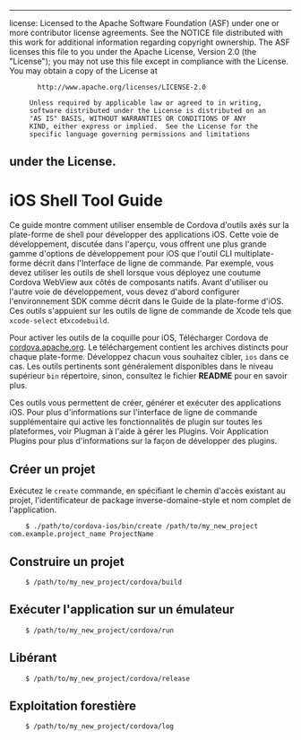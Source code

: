 * * *

license: Licensed to the Apache Software Foundation (ASF) under one or more contributor license agreements. See the NOTICE file distributed with this work for additional information regarding copyright ownership. The ASF licenses this file to you under the Apache License, Version 2.0 (the "License"); you may not use this file except in compliance with the License. You may obtain a copy of the License at

           http://www.apache.org/licenses/LICENSE-2.0
    
         Unless required by applicable law or agreed to in writing,
         software distributed under the License is distributed on an
         "AS IS" BASIS, WITHOUT WARRANTIES OR CONDITIONS OF ANY
         KIND, either express or implied.  See the License for the
         specific language governing permissions and limitations
    

## under the License.

# iOS Shell Tool Guide

Ce guide montre comment utiliser ensemble de Cordova d'outils axés sur la plate-forme de shell pour développer des applications iOS. Cette voie de développement, discutée dans l'aperçu, vous offrent une plus grande gamme d'options de développement pour iOS que l'outil CLI multiplate-forme décrit dans l'Interface de ligne de commande. Par exemple, vous devez utiliser les outils de shell lorsque vous déployez une coutume Cordova WebView aux côtés de composants natifs. Avant d'utiliser ou l'autre voie de développement, vous devez d'abord configurer l'environnement SDK comme décrit dans le Guide de la plate-forme d'iOS. Ces outils s'appuient sur les outils de ligne de commande de Xcode tels que `xcode-select` et`xcodebuild`.

Pour activer les outils de la coquille pour iOS, Télécharger Cordova de [cordova.apache.org][1]. Le téléchargement contient les archives distincts pour chaque plate-forme. Développez chacun vous souhaitez cibler, `ios` dans ce cas. Les outils pertinents sont généralement disponibles dans le niveau supérieur `bin` répertoire, sinon, consultez le fichier **README** pour en savoir plus.

 [1]: http://cordova.apache.org

Ces outils vous permettent de créer, générer et exécuter des applications iOS. Pour plus d'informations sur l'interface de ligne de commande supplémentaire qui active les fonctionnalités de plugin sur toutes les plateformes, voir Plugman à l'aide à gérer les Plugins. Voir Application Plugins pour plus d'informations sur la façon de développer des plugins.

## Créer un projet

Exécutez le `create` commande, en spécifiant le chemin d'accès existant au projet, l'identificateur de package inverse-domaine-style et nom complet de l'application.

        $ ./path/to/cordova-ios/bin/create /path/to/my_new_project com.example.project_name ProjectName
    

## Construire un projet

        $ /path/to/my_new_project/cordova/build
    

## Exécuter l'application sur un émulateur

        $ /path/to/my_new_project/cordova/run
    

## Libérant

        $ /path/to/my_new_project/cordova/release
    

## Exploitation forestière

        $ /path/to/my_new_project/cordova/log